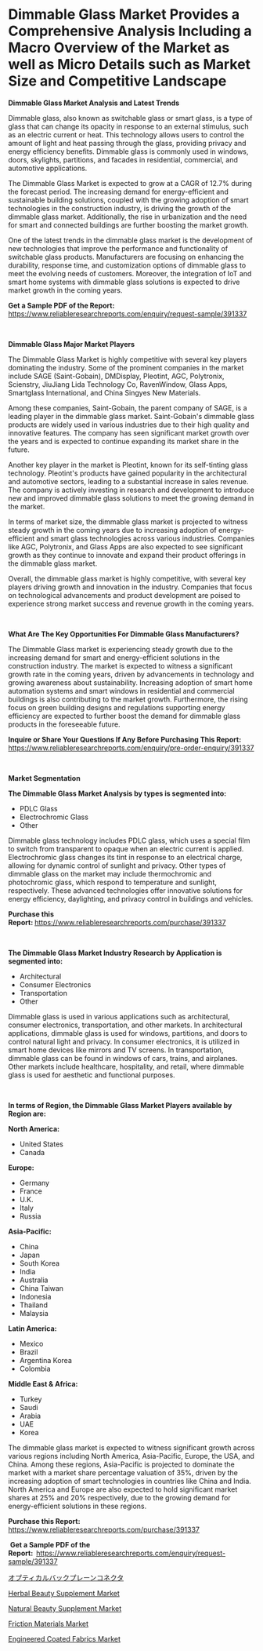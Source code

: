 <p><h1>Dimmable Glass Market Provides a Comprehensive Analysis Including a Macro Overview of the Market as well as Micro Details such as Market Size and Competitive Landscape</h1></p><p><strong>Dimmable Glass Market Analysis and Latest Trends</strong></p>
<p><p>Dimmable glass, also known as switchable glass or smart glass, is a type of glass that can change its opacity in response to an external stimulus, such as an electric current or heat. This technology allows users to control the amount of light and heat passing through the glass, providing privacy and energy efficiency benefits. Dimmable glass is commonly used in windows, doors, skylights, partitions, and facades in residential, commercial, and automotive applications.</p><p>The Dimmable Glass Market is expected to grow at a CAGR of 12.7% during the forecast period. The increasing demand for energy-efficient and sustainable building solutions, coupled with the growing adoption of smart technologies in the construction industry, is driving the growth of the dimmable glass market. Additionally, the rise in urbanization and the need for smart and connected buildings are further boosting the market growth.</p><p>One of the latest trends in the dimmable glass market is the development of new technologies that improve the performance and functionality of switchable glass products. Manufacturers are focusing on enhancing the durability, response time, and customization options of dimmable glass to meet the evolving needs of customers. Moreover, the integration of IoT and smart home systems with dimmable glass solutions is expected to drive market growth in the coming years.</p></p>
<p><strong>Get a Sample PDF of the Report:&nbsp;</strong> <a href="https://www.reliableresearchreports.com/enquiry/request-sample/391337">https://www.reliableresearchreports.com/enquiry/request-sample/391337</a></p>
<p>&nbsp;</p>
<p><strong>Dimmable Glass Major Market Players</strong></p>
<p><p>The Dimmable Glass Market is highly competitive with several key players dominating the industry. Some of the prominent companies in the market include SAGE (Saint-Gobain), DMDisplay, Pleotint, AGC, Polytronix, Scienstry, JiuJiang Lida Technology Co, RavenWindow, Glass Apps, Smartglass International, and China Singyes New Materials.</p><p>Among these companies, Saint-Gobain, the parent company of SAGE, is a leading player in the dimmable glass market. Saint-Gobain's dimmable glass products are widely used in various industries due to their high quality and innovative features. The company has seen significant market growth over the years and is expected to continue expanding its market share in the future.</p><p>Another key player in the market is Pleotint, known for its self-tinting glass technology. Pleotint's products have gained popularity in the architectural and automotive sectors, leading to a substantial increase in sales revenue. The company is actively investing in research and development to introduce new and improved dimmable glass solutions to meet the growing demand in the market.</p><p>In terms of market size, the dimmable glass market is projected to witness steady growth in the coming years due to increasing adoption of energy-efficient and smart glass technologies across various industries. Companies like AGC, Polytronix, and Glass Apps are also expected to see significant growth as they continue to innovate and expand their product offerings in the dimmable glass market.</p><p>Overall, the dimmable glass market is highly competitive, with several key players driving growth and innovation in the industry. Companies that focus on technological advancements and product development are poised to experience strong market success and revenue growth in the coming years.</p></p>
<p>&nbsp;</p>
<p><strong>What Are The Key Opportunities For Dimmable Glass Manufacturers?</strong></p>
<p><p>The Dimmable Glass market is experiencing steady growth due to the increasing demand for smart and energy-efficient solutions in the construction industry. The market is expected to witness a significant growth rate in the coming years, driven by advancements in technology and growing awareness about sustainability. Increasing adoption of smart home automation systems and smart windows in residential and commercial buildings is also contributing to the market growth. Furthermore, the rising focus on green building designs and regulations supporting energy efficiency are expected to further boost the demand for dimmable glass products in the foreseeable future.</p></p>
<p><strong>Inquire or Share Your Questions If Any Before Purchasing This Report:</strong> <a href="https://www.reliableresearchreports.com/enquiry/pre-order-enquiry/391337">https://www.reliableresearchreports.com/enquiry/pre-order-enquiry/391337</a></p>
<p>&nbsp;</p>
<p><strong>Market Segmentation</strong></p>
<p><strong>The Dimmable Glass Market Analysis by types is segmented into:</strong></p>
<p><ul><li>PDLC Glass</li><li>Electrochromic Glass</li><li>Other</li></ul></p>
<p><p>Dimmable glass technology includes PDLC glass, which uses a special film to switch from transparent to opaque when an electric current is applied. Electrochromic glass changes its tint in response to an electrical charge, allowing for dynamic control of sunlight and privacy. Other types of dimmable glass on the market may include thermochromic and photochromic glass, which respond to temperature and sunlight, respectively. These advanced technologies offer innovative solutions for energy efficiency, daylighting, and privacy control in buildings and vehicles.</p></p>
<p><strong>Purchase this Report:&nbsp;</strong><a href="https://www.reliableresearchreports.com/purchase/391337">https://www.reliableresearchreports.com/purchase/391337</a></p>
<p>&nbsp;</p>
<p><strong>The Dimmable Glass Market Industry Research by Application is segmented into:</strong></p>
<p><ul><li>Architectural</li><li>Consumer Electronics</li><li>Transportation</li><li>Other</li></ul></p>
<p><p>Dimmable glass is used in various applications such as architectural, consumer electronics, transportation, and other markets. In architectural applications, dimmable glass is used for windows, partitions, and doors to control natural light and privacy. In consumer electronics, it is utilized in smart home devices like mirrors and TV screens. In transportation, dimmable glass can be found in windows of cars, trains, and airplanes. Other markets include healthcare, hospitality, and retail, where dimmable glass is used for aesthetic and functional purposes.</p></p>
<p>&nbsp;</p>
<p><strong>In terms of Region, the Dimmable Glass Market Players available by Region are:</strong></p>
<p>
    <p> <strong> North America: </strong>
        <ul>
            <li>United States</li>
            <li>Canada</li>
        </ul>
        </p> 
    <p> <strong> Europe: </strong>
        <ul>
            <li>Germany</li>
            <li>France</li>
            <li>U.K.</li>
            <li>Italy</li>
            <li>Russia</li>
        </ul>
        </p> 
    <p> <strong> Asia-Pacific: </strong>
        <ul>
            <li>China</li>
            <li>Japan</li>
            <li>South Korea</li>
            <li>India</li>
            <li>Australia</li>
            <li>China Taiwan</li>
            <li>Indonesia</li>
            <li>Thailand</li>
            <li>Malaysia</li>
        </ul>
        </p> 
    <p> <strong> Latin America: </strong>
        <ul>
            <li>Mexico</li>
            <li>Brazil</li>
            <li>Argentina Korea</li>
            <li>Colombia</li>
        </ul>
        </p> 
    <p> <strong> Middle East & Africa: </strong>
        <ul>
            <li>Turkey</li>
            <li>Saudi</li>
            <li>Arabia</li>
            <li>UAE</li>
            <li>Korea</li>
        </ul>
    </p>
    </p>
<p><p>The dimmable glass market is expected to witness significant growth across various regions including North America, Asia-Pacific, Europe, the USA, and China. Among these regions, Asia-Pacific is projected to dominate the market with a market share percentage valuation of 35%, driven by the increasing adoption of smart technologies in countries like China and India. North America and Europe are also expected to hold significant market shares at 25% and 20% respectively, due to the growing demand for energy-efficient solutions in these regions.</p></p>
<p><strong>Purchase this Report: </strong><a href="https://www.reliableresearchreports.com/purchase/391337">https://www.reliableresearchreports.com/purchase/391337</a></p>
<p>&nbsp;<strong>Get a Sample PDF of the Report:&nbsp;&nbsp;</strong><a href="https://www.reliableresearchreports.com/enquiry/request-sample/391337">https://www.reliableresearchreports.com/enquiry/request-sample/391337</a></p>
<p><strong></strong></p>
<p><p><a href="https://medium.com/@cecuraprangm/%E3%82%AA%E3%83%97%E3%83%86%E3%82%A3%E3%82%AB%E3%83%AB%E3%83%90%E3%83%83%E3%82%AF%E3%83%97%E3%83%AC%E3%83%BC%E3%83%B3%E3%82%B3%E3%83%8D%E3%82%AF%E3%82%BF%E5%B8%82%E5%A0%B4%E3%81%AE%E8%A6%8F%E6%A8%A1%E3%81%A8%E5%B8%82%E5%A0%B4%E5%8B%95%E5%90%91-%E5%AE%8C%E5%85%A8%E3%81%AA%E7%94%A3%E6%A5%AD%E6%A6%82%E8%A6%81-2024%E5%B9%B4%E3%81%8B%E3%82%892031%E5%B9%B4%E3%81%BE%E3%81%A7-715aeae854fd">オプティカルバックプレーンコネクタ</a></p><p><a href="https://automatic-knee-4c7.notion.site/Herbal-Beauty-Supplement-Market-Research-Report-Provides-thorough-Industry-Overview-which-offers-an-c0f07501d7be408e9196818ae6042072">Herbal Beauty Supplement Market</a></p><p><a href="https://sulfuric-clavicle-d39.notion.site/Natural-Beauty-Supplement-Market-Furnish-Information-about-Market-Size-Market-Share-Market-Dynamic-4d934ca3fbd14258890b6e740f395cb3">Natural Beauty Supplement Market</a></p><p><a href="https://view.publitas.com/reportprime-1/friction-materials-market-size-market-share-and-global-market-analysis-report-2024-2031/">Friction Materials Market</a></p><p><a href="https://view.publitas.com/reportprime-1/insights-into-engineered-coated-fabrics-market-size-analysing-market-share-trends-and-growth-from-2024-to-2031/">Engineered Coated Fabrics Market</a></p></p>
